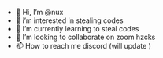 - 👋 Hi, I’m @nux
- 👀 i’m interested in stealing codes
- 🌱 I’m currently learning to steal codes
- 💞️ I’m looking to collaborate on zoom hzcks
- 📫 How to reach me discord (will update )

<!---
nux/nux is a ✨ special ✨ repository because its `README.md` (this file) appears on your GitHub profile.
You can click the Preview link to take a look at your changes.
--->
